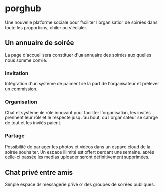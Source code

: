 # porghub

Une nouvelle platforme sociale pour faciliter l'organisation de soirées dans toute les proportions, chiler ou s'éclater.

## Un annuaire de soirée
La page d'accueil sera constituer d'un annuaire des soirées aux quelles nous somme convié.

### invitation
Intégration d'un système de paiment de la part de l'organisateur et prélever un commission.

### Organisation
Chat et système de rôle innovant pour faciliter l'organisation, les invités prennent leur rôle et le respecte jusqu'au bout, ou l'organisateur se cahrge de tout et les invités paient.

### Partage
Possibilité de partager les photos et vidéos dans un espace cloud de la soirée souhaiter. Un espace illimité est offert perdant une semaine, après celle-ci passée les medias uploader seront définitivement supprimées.

## Chat privé entre amis
Simple espace de messagerie privé or des groupes de soirées publiques.
